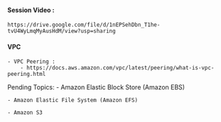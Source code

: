 #### Session Video :
    https://drive.google.com/file/d/1nEPSehDbn_T1he-tvU4WyLmqMyAusHdM/view?usp=sharing    

#### VPC 

    - VPC Peering :
        - https://docs.aws.amazon.com/vpc/latest/peering/what-is-vpc-peering.html

Pending Topics:
    - Amazon Elastic Block Store (Amazon EBS)
    
    - Amazon Elastic File System (Amazon EFS)

    - Amazon S3